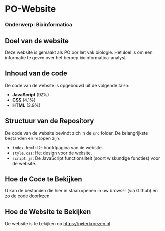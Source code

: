 # PO-Website

### Onderwerp: Bioinformatica

## Doel van de website
Deze website is gemaakt als PO oor het vak biologie. Het doel is om een informatie te geven over het beroep bioinformatica-analyst.

## Inhoud van de code
De code van de website is opgebouwd uit de volgende talen:
- **JavaScript** (92%)
- **CSS** (4.1%)
- **HTML** (3.9%)

## Structuur van de Repository
De code van de website bevindt zich in de `src` folder. De belangrijkste bestanden en mappen zijn:
- `index.html`: De hoofdpagina van de website.
- `style.css`: Het design voor de website.
- `script.js`: De JavaScript functionaliteit (soort wiskundige functies) voor de website.

## Hoe de Code te Bekijken
U kan de bestanden die hier in staan openen in uw browser (via Github) en zo de code doorlezen

## Hoe de Website te Bekijken
De website is te bekijken op https://peterkroezen.nl

